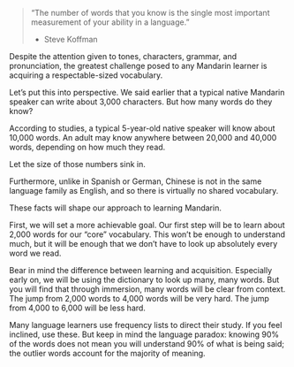 > “The number of words that you know is the single most important measurement of your ability in a language.”
> - Steve Koffman

Despite the attention given to tones, characters, grammar, and pronunciation, the greatest challenge posed to any Mandarin learner is acquiring a respectable-sized vocabulary.

Let’s put this into perspective. We said earlier that a typical native Mandarin speaker can write about 3,000 characters. But how many words do they know?

According to studies, a typical 5-year-old native speaker will know about 10,000 words. An adult may know anywhere between 20,000 and 40,000 words, depending on how much they read.

Let the size of those numbers sink in.

Furthermore, unlike in Spanish or German, Chinese is not in the same language family as English, and so there is virtually no shared vocabulary.

These facts will shape our approach to learning Mandarin.

First, we will set a more achievable goal. Our first step will be to learn about 2,000 words for our “core” vocabulary. This won’t be enough to understand much, but it will be enough that we don’t have to look up absolutely every word we read.

Bear in mind the difference between learning and acquisition. Especially early on, we will be using the dictionary to look up many, many words. But you will find that through immersion, many words will be clear from context. The jump from 2,000 words to 4,000 words will be very hard. The jump from 4,000 to 6,000 will be less hard.

Many language learners use frequency lists to direct their study. If you feel inclined, use these. But keep in mind the language paradox: knowing 90% of the words does not mean you will understand 90% of what is being said; the outlier words account for the majority of meaning.


